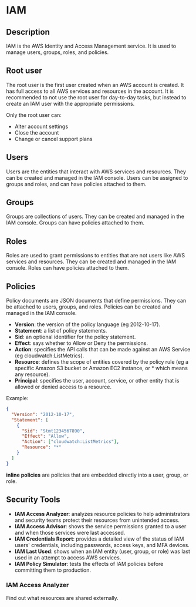# IAM

## Description

IAM is the AWS Identity and Access Management service. It is used to manage users, groups, roles, and policies.

## Root user

The root user is the first user created when an AWS account is created. It has full access to all AWS services and resources in the account. It is recommended to not use the root user for day-to-day tasks, but instead to create an IAM user with the appropriate permissions.

Only the root user can:

- Alter account settings
- Close the account
- Change or cancel support plans

## Users

Users are the entities that interact with AWS services and resources. They can be created and managed in the IAM console. Users can be assigned to groups and roles, and can have policies attached to them.

## Groups

Groups are collections of users. They can be created and managed in the IAM console. Groups can have policies attached to them.

## Roles

Roles are used to grant permissions to entities that are not users like AWS services and resources. They can be created and managed in the IAM console. Roles can have policies attached to them.

## Policies

Policy documents are JSON documents that define permissions. They can be attached to users, groups, and roles. Policies can be created and managed in the IAM console.

- **Version**: the version of the policy language (eg 2012-10-17).
- **Statement**: a list of policy statements.
- **Sid**: an optional identifier for the policy statement.
- **Effect**: says whether to Allow or Deny the permissions.
- **Action**: specifies the API calls that can be made against an AWS Service (eg cloudwatch:ListMetrics).
- **Resource**: defines the scope of entities covered by the policy rule (eg a specific Amazon S3 bucket or Amazon EC2 instance, or \* which means any resource).
- **Principal**: specifies the user, account, service, or other entity that is allowed or denied access to a resource.

Example:

```json
{
  "Version": "2012-10-17",
  "Statement": [
    {
      "Sid": "Stmt1234567890",
      "Effect": "Allow",
      "Action": ["cloudwatch:ListMetrics"],
      "Resource": "*"
    }
  ]
}
```

**inline policies** are policies that are embedded directly into a user, group, or role.

## Security Tools

- **IAM Access Analyzer**: analyzes resource policies to help administrators and security teams protect their resources from unintended access.
- **IAM Access Advisor**: shows the service permissions granted to a user and when those services were last accessed.
- **IAM Credentials Report**: provides a detailed view of the status of IAM users' credentials, including passwords, access keys, and MFA devices.
- **IAM Last Used**: shows when an IAM entity (user, group, or role) was last used in an attempt to access AWS services.
- **IAM Policy Simulator**: tests the effects of IAM policies before committing them to production.

### IAM Access Analyzer

Find out what resources are shared externally.
